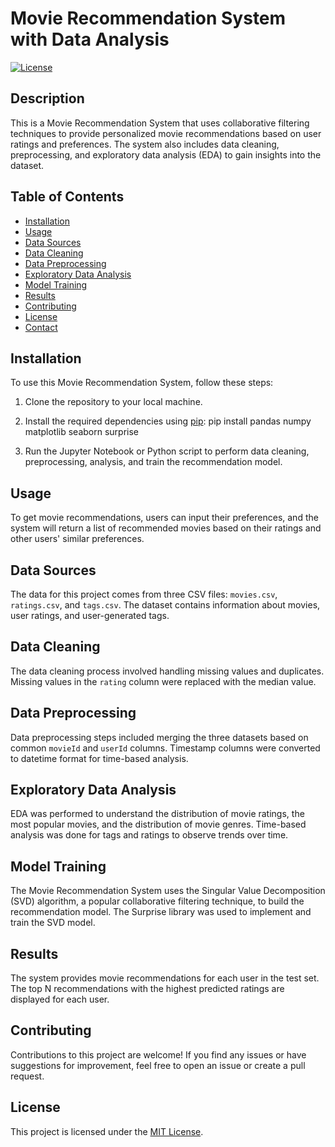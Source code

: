 # Movie Recommendation System with Data Analysis

[![License](https://img.shields.io/badge/license-MIT-blue.svg)](https://opensource.org/licenses/MIT)

## Description

This is a Movie Recommendation System that uses collaborative filtering techniques to provide personalized movie recommendations based on user ratings and preferences. The system also includes data cleaning, preprocessing, and exploratory data analysis (EDA) to gain insights into the dataset.

## Table of Contents

- [Installation](#installation)
- [Usage](#usage)
- [Data Sources](#data-sources)
- [Data Cleaning](#data-cleaning)
- [Data Preprocessing](#data-preprocessing)
- [Exploratory Data Analysis](#exploratory-data-analysis)
- [Model Training](#model-training)
- [Results](#results)
- [Contributing](#contributing)
- [License](#license)
- [Contact](#contact)

## Installation

To use this Movie Recommendation System, follow these steps:

1. Clone the repository to your local machine.
2. Install the required dependencies using [pip](https://pip.pypa.io/en/stable/):
   pip install pandas numpy matplotlib seaborn surprise

3. Run the Jupyter Notebook or Python script to perform data cleaning, preprocessing, analysis, and train the recommendation model.

## Usage

To get movie recommendations, users can input their preferences, and the system will return a list of recommended movies based on their ratings and other users' similar preferences.

## Data Sources

The data for this project comes from three CSV files: `movies.csv`, `ratings.csv`, and `tags.csv`. The dataset contains information about movies, user ratings, and user-generated tags.

## Data Cleaning

The data cleaning process involved handling missing values and duplicates. Missing values in the `rating` column were replaced with the median value.

## Data Preprocessing

Data preprocessing steps included merging the three datasets based on common `movieId` and `userId` columns. Timestamp columns were converted to datetime format for time-based analysis.

## Exploratory Data Analysis

EDA was performed to understand the distribution of movie ratings, the most popular movies, and the distribution of movie genres. Time-based analysis was done for tags and ratings to observe trends over time.

## Model Training

The Movie Recommendation System uses the Singular Value Decomposition (SVD) algorithm, a popular collaborative filtering technique, to build the recommendation model. The Surprise library was used to implement and train the SVD model.

## Results

The system provides movie recommendations for each user in the test set. The top N recommendations with the highest predicted ratings are displayed for each user.

## Contributing

Contributions to this project are welcome! If you find any issues or have suggestions for improvement, feel free to open an issue or create a pull request.

## License

This project is licensed under the [MIT License](https://opensource.org/licenses/MIT).
